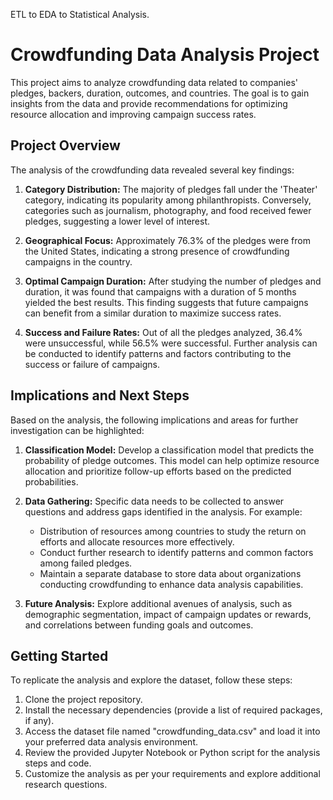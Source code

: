 ETL to EDA to Statistical Analysis. 
# Crowdfunding Data Analysis Project

This project aims to analyze crowdfunding data related to companies' pledges, backers, duration, outcomes, and countries. The goal is to gain insights from the data and provide recommendations for optimizing resource allocation and improving campaign success rates.

## Project Overview

The analysis of the crowdfunding data revealed several key findings:

1. **Category Distribution:** The majority of pledges fall under the 'Theater' category, indicating its popularity among philanthropists. Conversely, categories such as journalism, photography, and food received fewer pledges, suggesting a lower level of interest.

2. **Geographical Focus:** Approximately 76.3% of the pledges were from the United States, indicating a strong presence of crowdfunding campaigns in the country.

3. **Optimal Campaign Duration:** After studying the number of pledges and duration, it was found that campaigns with a duration of 5 months yielded the best results. This finding suggests that future campaigns can benefit from a similar duration to maximize success rates.

4. **Success and Failure Rates:** Out of all the pledges analyzed, 36.4% were unsuccessful, while 56.5% were successful. Further analysis can be conducted to identify patterns and factors contributing to the success or failure of campaigns.

## Implications and Next Steps

Based on the analysis, the following implications and areas for further investigation can be highlighted:

1. **Classification Model:** Develop a classification model that predicts the probability of pledge outcomes. This model can help optimize resource allocation and prioritize follow-up efforts based on the predicted probabilities.

2. **Data Gathering:** Specific data needs to be collected to answer questions and address gaps identified in the analysis. For example:
   - Distribution of resources among countries to study the return on efforts and allocate resources more effectively.
   - Conduct further research to identify patterns and common factors among failed pledges.
   - Maintain a separate database to store data about organizations conducting crowdfunding to enhance data analysis capabilities.

3. **Future Analysis:** Explore additional avenues of analysis, such as demographic segmentation, impact of campaign updates or rewards, and correlations between funding goals and outcomes.

## Getting Started

To replicate the analysis and explore the dataset, follow these steps:

1. Clone the project repository.
2. Install the necessary dependencies (provide a list of required packages, if any).
3. Access the dataset file named "crowdfunding_data.csv" and load it into your preferred data analysis environment.
4. Review the provided Jupyter Notebook or Python script for the analysis steps and code.
5. Customize the analysis as per your requirements and explore additional research questions.
